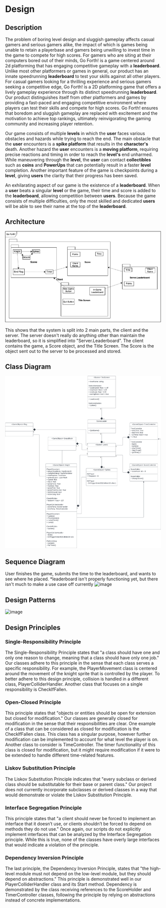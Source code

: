 # Design

## Description
<p>The problem of boring level design and sluggish gameplay affects casual gamers and serious gamers alike, the impact of which is games being unable to retain a playerbase and gamers being unwilling to invest time in the game to compete for high scores. For gamers who are siting at their computers bored out of their minds, Go Forth! is a game centered around 2d platforming that has engaging competitive gameplay with a <b>leaderboard</b>. Unlike most other platformers or games in general, our product has an innate speedrunning <b>leaderboard</b> to test your skills against all other players. For casual gamers looking for a thrilling experience and serious gamers seeking a competitive edge, Go Forth! is a 2D platforming game that offers a lively gameplay experience through its distinct speedrunning <b>leaderboard</b>. Our product distinguishes itself from other platformers and games by providing a fast-paced and engaging competitive environment where players can test their skills and compete for high scores. Go Forth! ensures that boredom and sluggish gameplay are replaced with excitement and the motivation to achieve top rankings, ultimately reinvigorating the gaming community and increasing player retention.
</p>

<p>Our game consists of multiple <b>levels</b> in which the <b>user</b> faces various obstacles and hazards while trying to reach the end. The main obstacle that the <b>user</b> encounters is a <b>spike platform</b> that results in the <b>character's</b> death. Another hazard the <b>user</b> encounters is a <b>moving platform</b>, requiring precise reactions and timing in order to reach the <b>level's</b> end unharmed. While maneuvering through the <b>level</b>, the <b>user</b> can contact <b>collectibles</b> such as <b>coins</b> and <b>PowerUps</b> that can potentially result in a faster <b>level</b> completion. Another important feature of the game is checkpoints during a <b>level</b>, giving <b>users</b> the clarity that their progress has been saved.
</p>

<p>An exhilarating aspect of our game is the existence of a <b>leaderboard</b>. When a <b>user</b> beats a singular <b>level</b> or the game, their time and score is added to the <b>leaderboard</b>, allowing competition between <b>users</b>. Because the game consists of multiple difficulties, only the most skilled and dedicated <b>users</b> will be able to see their name at the top of the <b>leaderboard</b>. 
</p>

## Architecture
![](https://github.com/jim245/cs386team1/blob/main/Deliverables/D.5%20Architecture.png)

This shows that the system is split into 2 main parts, the client and the server. The server doesn't really do anything other than maintain the leaderboard, so it is simplified into "Server.Leaderboard". The client contains the game, a Score object, and the Title Screen. The Score is the object sent out to the server to be processed and stored.

## Class Diagram

![alt text](https://github.com/jim245/cs386team1/blob/main/Deliverables/Design%20Class%20Diagram.png?raw=true)

## Sequence Diagram
User finishes the game, submits the time to the leaderboard, and wants to see where he placed. 
*leaderboard isn't properly functioning yet, but there isn't much to make a use case off currently
![image](https://github.com/jim245/cs386team1/assets/93413915/c414625b-b7c2-4479-b9bc-d8f584ea7c6c)

## Design Patterns
<img width="149" alt="image" src="https://github.com/jim245/cs386team1/assets/102444687/988c3ecc-0db4-475a-a53a-5ff8bb140210">


## Design Principles
### Single-Responsibility Principle
<p>The Single-Responsibility Principle states that "a class should have one and only one reason to change, meaning that a class should have only one job." Our classes adhere to this principle in the sense that each class serves a specific responsibility. For example, the PlayerMovement class is centered around the movement of the knight sprite that is controlled by the player. To better adhere to this design principle, collision is handled in a different class, PlayerColliderHandler. Another class that focuses on a single responsibility is CheckIfFallen.</p>

### Open-Closed Principle
<p>This principle states that "objects or entities should be open for extension but closed for modification." Our classes are generally closed for modification in the sense that their responsibilities are clear. One example of a class that can be considered as closed for modification is the CheckIfFallen class. This class has a singular purpose, however further modification can be implemented to account for what level the player is on. Another class to consider is TimeController. The timer functionality of this class is closed for modification, but it might require modification if it were to be extended to handle different time-related features.</p>

### Liskov Substitution Principle
<p>The Liskov Substitution Principle indicates that "every subclass or derived class should be substitutable for their base or parent class." Our project does not currently incorporate subclasses or derived classes in a way that would demonstrate or violate the Liskov Substitution Principle.</p>

### Interface Segregation Principle
<p>This principle states that "a client should never be forced to implement an interface that it doesn’t use, or clients shouldn’t be forced to depend on methods they do not use." Once again, our scripts do not explicitly implement interfaces that can be analyzed by the Interface Segregation principle. While this is true, none of the classes have overly large interfaces that would indicate a violation of the principle.</p>

### Dependency Inversion Principle
<p>The last principle, the Dependency Inversion Principle, states that "the high-level module must not depend on the low-level module, but they should depend on abstractions." This principle is demonstrated well in our PlayerColliderHandler class and its Start method. Dependency is demonstrated by the class receiving references to the ScoreHolder and TimerController classes, following the principle by relying on abstractions instead of concrete implementations.</p>
